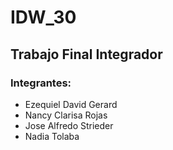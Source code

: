 # IDW_30
## Trabajo Final Integrador
### Integrantes:
- Ezequiel David Gerard
- Nancy Clarisa Rojas
- Jose Alfredo Strieder
- Nadia Tolaba

